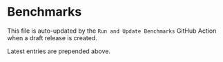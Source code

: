 # Benchmarks

This file is auto-updated by the `Run and Update Benchmarks` GitHub Action when a draft release is created.

Latest entries are prepended above.
